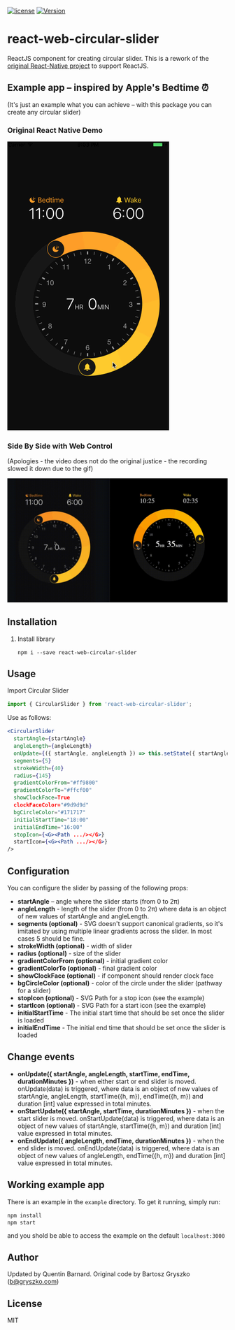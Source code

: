 [![license](https://img.shields.io/github/license/mashape/apistatus.svg)]()
[![Version](https://img.shields.io/npm/v/react-web-circular-slider.svg)](https://www.npmjs.com/package/react-web-circular-slider)

# react-web-circular-slider

ReactJS component for creating circular slider.
This is a rework of the [original React-Native project](https://github.com/bartgryszko/react-native-circular-slider) to support ReactJS.

## Example app – inspired by Apple's Bedtime :alarm_clock:

(It's just an example what you can achieve – with this package you can create any circular slider)

### Original React Native Demo

![image](screenshot.gif)

### Side By Side with Web Control

(Apologies - the video does not do the original justice - the recording slowed it down due to the gif)

![image](compare.gif)

## Installation

1. Install library

    ```
    npm i --save react-web-circular-slider
    ```

## Usage

Import Circular Slider

```js
import { CircularSlider } from 'react-web-circular-slider';
```

Use as follows:

```jsx
<CircularSlider
  startAngle={startAngle}
  angleLength={angleLength}
  onUpdate={({ startAngle, angleLength }) => this.setState({ startAngle, angleLength })}
  segments={5}
  strokeWidth={40}
  radius={145}
  gradientColorFrom="#ff9800"
  gradientColorTo="#ffcf00"
  showClockFace=True
  clockFaceColor="#9d9d9d"
  bgCircleColor="#171717"
  initialStartTime="18:00"
  initialEndTime="16:00"
  stopIcon={<G><Path .../></G>}
  startIcon={<G><Path .../></G>}
/>
```

## Configuration

You can configure the slider by passing of the following props:

-   **startAngle** – angle where the slider starts (from 0 to 2π)
-   **angleLength** - length of the slider (from 0 to 2π)
    where data is an object of new values of startAngle and angleLength.
-   **segments (optional)** - SVG doesn't support canonical gradients, so it's imitated by using multiple linear gradients across the slider. In most cases 5 should be fine.
-   **strokeWidth (optional)** - width of slider
-   **radius (optional)** - size of the slider
-   **gradientColorFrom (optional)** - initial gradient color
-   **gradientColorTo (optional)** - final gradient color
-   **showClockFace (optional)** - if component should render clock face
-   **bgCircleColor (optional)** - color of the circle under the slider (pathway for a slider)
-   **stopIcon (optional)** - SVG Path for a stop icon (see the example)
-   **startIcon (optional)** - SVG Path for a start icon (see the example)
-   **initialStartTime** - The initial start time that should be set once the slider is loaded
-   **initialEndTime** - The initial end time that should be set once the slider is loaded

## Change events

-   **onUpdate({ startAngle, angleLength, startTime, endTime, durationMinutes })** - when either start or end slider is moved. onUpdate(data) is triggered, where data is an object of new values of startAngle, angleLength, startTime({h, m}), endTime({h, m}) and duration [int] value expressed in total minutes.
-   **onStartUpdate({ startAngle, startTime, durationMinutes })** - when the start slider is moved. onStartUpdate(data) is triggered, where data is an object of new values of startAngle, startTime({h, m}) and duration [int] value expressed in total minutes.
-   **onEndUpdate({ angleLength, endTime, durationMinutes })** - when the end slider is moved. onEndUpdate(data) is triggered, where data is an object of new values of angleLength, endTime({h, m}) and duration [int] value expressed in total minutes.

## Working example app

There is an example in the `example` directory. To get it running, simply run:

```console
npm install
npm start
```

and you shold be able to access the example on the default
`localhost:3000`

## Author

Updated by Quentin Barnard.
Original code by Bartosz Gryszko (b@gryszko.com)

## License

MIT
